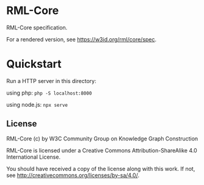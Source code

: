 # RML-Core

RML-Core specification.

For a rendered version, see https://w3id.org/rml/core/spec.

# Quickstart

Run a HTTP server in this directory: 

using php: `php -S localhost:8000`

using node.js: `npx serve`

## License

RML-Core (c) by W3C Community Group on Knowledge Graph Construction

RML-Core is licensed under a
Creative Commons Attribution-ShareAlike 4.0 International License.

You should have received a copy of the license along with this
work.  If not, see <http://creativecommons.org/licenses/by-sa/4.0/>.
